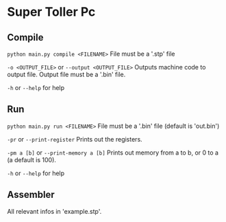 # Super Toller Pc

## Compile
`python main.py compile <FILENAME>` File must be a '.stp' file

`-o <OUTPUT_FILE>` or `--output <OUTPUT_FILE>` Outputs machine code to output file. Output file must be a '.bin' file.

`-h` or `--help` for help 


## Run
`python main.py run <FILENAME>` File must be a '.bin' file (default is 'out.bin')

`-pr` or `--print-register` Prints out the registers.

`-pm a [b]` or `--print-memory a [b]` Prints out memory from a to b, or 0 to a (a default is 100). 

`-h` or `--help` for help

## Assembler
All relevant infos in 'example.stp'.